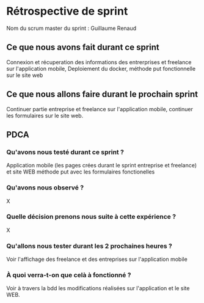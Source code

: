# Rétrospective de sprint

Nom du scrum master du sprint : Guillaume Renaud

## Ce que nous avons fait durant ce sprint
Connexion et récuperation des informations des entrerprises et freelance sur l'application mobile, Deploiement du docker, méthode put fonctionnelle sur le site web
## Ce que nous allons faire durant le prochain sprint
Continuer partie entreprise et freelance sur l'application mobile, continuer les formulaires sur le site web. 
## PDCA 
### Qu'avons nous testé durant ce sprint ? 
Application mobile (les pages crées durant le sprint entreprise et freelance) et site WEB méthode put avec les formulaires fonctionelles
### Qu'avons nous observé ? 
X
### Quelle décision prenons nous suite à cette expérience ? 
X
### Qu'allons nous tester durant les 2 prochaines heures ? 
Voir l'affichage des freelance et des entreprises sur l'application mobile 
### À quoi verra-t-on que celà à fonctionné ?
Voir à travers la bdd les modifications réalisées sur l'application et le site WEB.
